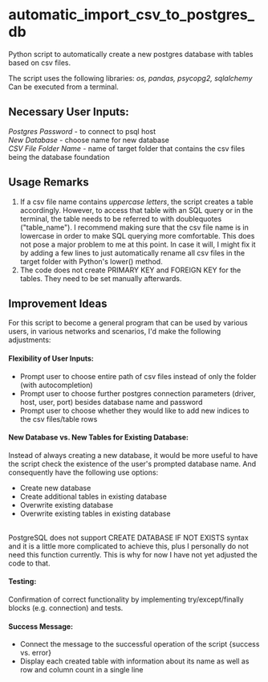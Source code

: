 # automatic_import_csv_to_postgres_db
Python script to automatically create a new postgres database with tables based on csv files.

The script uses the following libraries: *os, pandas, psycopg2, sqlalchemy*<br>
Can be executed from a terminal.


## Necessary User Inputs:
*Postgres Password* - to connect to psql host<br>
*New Database* - choose name for new database<br>
*CSV File Folder Name* - name of target folder that contains the csv files being the database foundation

## Usage Remarks
1. If a csv file name contains *uppercase letters*, the script creates a table accordingly. However, to access that table with an SQL query or in the terminal, the table needs to be referred to with doublequotes ("table_name"). I recommend making sure that the csv file name is in lowercase in order to make SQL querying more comfortable.
This does not pose a major problem to me at this point. In case it will, I might fix it by adding a few lines to just automatically rename all csv files in the target folder with Python's lower() method.
2. The code does not create PRIMARY KEY and FOREIGN KEY for the tables. They need to be set manually afterwards.
   


## Improvement Ideas
For this script to become a general program that can be used by various users, in various networks and scenarios, I'd make the following adjustments:

#### Flexibility of User Inputs:
- Prompt user to choose entire path of csv files instead of only the folder (with autocompletion) 
- Prompt user to choose further postgres connection parameters (driver, host, user, port) besides database name and password
- Prompt user to choose whether they would like to add new indices to the csv files/table rows

#### New Database vs. New Tables for Existing Database:
Instead of always creating a new database, it would be more useful to have the script check the existence of the user's prompted database name. And consequently have the following use options:
- Create new database
- Create additional tables in existing database
- Overwrite existing database
- Overwrite existing tables in existing database
<br>
PostgreSQL does not support CREATE DATABASE IF NOT EXISTS syntax and it is a little more complicated to achieve this, plus I personally do not need this function currently. This is why for now I have not yet adjusted the code to that.

#### Testing:
Confirmation of correct functionality by implementing try/except/finally blocks (e.g. connection) and tests.

#### Success Message:
- Connect the message to the successful operation of the script {success vs. error}
- Display each created table with information about its name as well as row and column count in a single line

